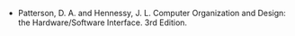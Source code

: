 - Patterson, D. A. and Hennessy, J. L.  Computer Organization and Design: the Hardware/Software Interface. 3rd Edition.